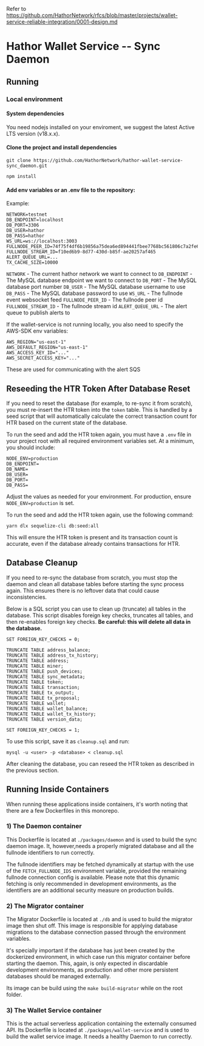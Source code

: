 Refer to https://github.com/HathorNetwork/rfcs/blob/master/projects/wallet-service-reliable-integration/0001-design.md

# Hathor Wallet Service -- Sync Daemon

## Running

### Local environment

#### System dependencies

You need nodejs installed on your enviroment, we suggest the latest Active LTS version (v18.x.x).

#### Clone the project and install dependencies

`git clone https://github.com/HathorNetwork/hathor-wallet-service-sync_daemon.git`

`npm install`

#### Add env variables or an .env file to the repository:

Example:

```
NETWORK=testnet
DB_ENDPOINT=localhost
DB_PORT=3306
DB_USER=hathor
DB_PASS=hathor
WS_URL=ws://localhost:3003
FULLNODE_PEER_ID=74f75f4df6b19856a75dea6ed894441fbee7768bc561806c7a2fe6368ce4db18
FULLNODE_STREAM_ID=f10ed6b9-8d77-430d-b85f-ae20257af465
ALERT_QUEUE_URL=...
TX_CACHE_SIZE=10000
```

`NETWORK` - The current hathor network we want to connect to
`DB_ENDPOINT` - The MySQL database endpoint we want to connect to
`DB_PORT` - The MySQL database port number
`DB_USER` - The MySQL database username to use
`DB_PASS` - The MySQL database password to use
`WS_URL` - The fullnode event websocket feed
`FULLNODE_PEER_ID` - The fullnode peer id
`FULLNODE_STREAM_ID` - The fullnode stream id
`ALERT_QUEUE_URL` - The alert queue to publish alerts to

If the wallet-service is not running locally, you also need to specify the AWS-SDK env variables:

```
AWS_REGION="us-east-1"
AWS_DEFAULT_REGION="us-east-1"
AWS_ACCESS_KEY_ID="..."
AWS_SECRET_ACCESS_KEY="..."
```

These are used for communicating with the alert SQS

## Reseeding the HTR Token After Database Reset

If you need to reset the database (for example, to re-sync it from scratch), you must re-insert the HTR token into the `token` table. This is handled by a seed script that will automatically calculate the correct transaction count for HTR based on the current state of the database.

To run the seed and add the HTR token again, you must have a `.env` file in your project root with all required environment variables set. At a minimum, you should include:

```
NODE_ENV=production
DB_ENDPOINT=
DB_NAME=
DB_USER=
DB_PORT=
DB_PASS=
```

Adjust the values as needed for your environment. For production, ensure `NODE_ENV=production` is set.

To run the seed and add the HTR token again, use the following command:

```
yarn dlx sequelize-cli db:seed:all
```

This will ensure the HTR token is present and its transaction count is accurate, even if the database already contains transactions for HTR.

## Database Cleanup

If you need to re-sync the database from scratch, you must stop the daemon and clean all database tables before starting the sync process again. This ensures there is no leftover data that could cause inconsistencies.

Below is a SQL script you can use to clean up (truncate) all tables in the database. This script disables foreign key checks, truncates all tables, and then re-enables foreign key checks. **Be careful: this will delete all data in the database.**

```
SET FOREIGN_KEY_CHECKS = 0;

TRUNCATE TABLE address_balance;
TRUNCATE TABLE address_tx_history;
TRUNCATE TABLE address;
TRUNCATE TABLE miner;
TRUNCATE TABLE push_devices;
TRUNCATE TABLE sync_metadata;
TRUNCATE TABLE token;
TRUNCATE TABLE transaction;
TRUNCATE TABLE tx_output;
TRUNCATE TABLE tx_proposal;
TRUNCATE TABLE wallet;
TRUNCATE TABLE wallet_balance;
TRUNCATE TABLE wallet_tx_history;
TRUNCATE TABLE version_data;

SET FOREIGN_KEY_CHECKS = 1;
```

To use this script, save it as `cleanup.sql` and run:

```
mysql -u <user> -p <database> < cleanup.sql
```

After cleaning the database, you can reseed the HTR token as described in the previous section.

## Running Inside Containers
When running these applications inside containers, it's worth noting that there are a few Dockerfiles in this monorepo.

### 1) The Daemon container
This Dockerfile is located at `./packages/daemon` and is used to build the sync daemon image. It, however,needs a properly migrated database and all the fullnode identifiers to run correctly.

The fullnode identifiers may be fetched dynamically at startup with the use of the `FETCH_FULLNODE_IDS` environment variable, provided the remaining fullnode connection config is available. Please note that this dynamic fetching is only recommended in development environments, as the identifiers are an additional security measure on production builds.

### 2) The Migrator container
The Migrator Dockerfile is located at `./db` and is used to build the migrator image then shut off. This image is responsible for applying database migrations to the database connection passed through the environment variables.

It's specially important if the database has just been created by the dockerized environment, in which case run this migrator container before starting the daemon. This, again, is only expected in discardable development environments, as production and other more persistent databases should be managed externally.

Its image can be build using the `make build-migrator` while on the root folder.

### 3) The Wallet Service container
This is the actual serverless application containing the externally consumed API. Its Dockerfile is located at `./packages/wallet-service` and is used to build the wallet service image. It needs a healthy Daemon to run correctly.
